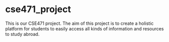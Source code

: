# cse471_project
This is our CSE471 project. The aim of this project is to create a holistic platform for students to easily access all kinds of information and resources to study abroad.
